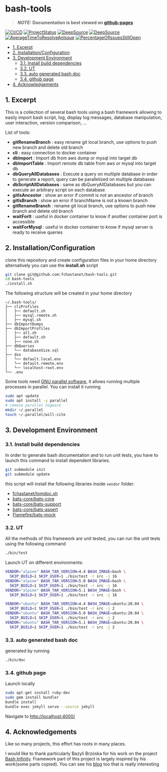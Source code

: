 # bash-tools

> **_NOTE:_** **Documentation is best viewed on
> [github-pages](https://fchastanet.github.io/bash-tools/)**

<!-- prettier-ignore-start -->
<!-- markdownlint-capture -->
<!-- markdownlint-disable -->

[![CI/CD](
  https://github.com/fchastanet/bash-tools/actions/workflows/lint-test.yml/badge.svg
)](
  https://github.com/fchastanet/bash-tools/actions?query=workflow%3A%22Lint+and+test%22+branch%3Amaster
)
[![ProjectStatus](
  http://opensource.box.com/badges/active.svg
)](
  http://opensource.box.com/badges
  'Project Status'
)
[![DeepSource](
  https://deepsource.io/gh/fchastanet/bash-tools.svg/?label=active+issues&show_trend=true
)](
  https://deepsource.io/gh/fchastanet/bash-tools/?ref=repository-badge
)
[![DeepSource](
  https://deepsource.io/gh/fchastanet/bash-tools.svg/?label=resolved+issues&show_trend=true
)](
  https://deepsource.io/gh/fchastanet/bash-tools/?ref=repository-badge
)
[![AverageTimeToResolveAnIssue](
  http://isitmaintained.com/badge/resolution/fchastanet/bash-tools.svg
)](
  http://isitmaintained.com/project/fchastanet/bash-tools
  'Average time to resolve an issue'
)
[![PercentageOfIssuesStillOpen](
  http://isitmaintained.com/badge/open/fchastanet/bash-tools.svg
)](
  http://isitmaintained.com/project/fchastanet/bash-tools
  'Percentage of issues still open'
)
<!-- markdownlint-restore -->
<!-- prettier-ignore-end -->

- [1. Excerpt](#1-excerpt)
- [2. Installation/Configuration](#2-installationconfiguration)
- [3. Development Environment](#3-development-environment)
  - [3.1. Install build dependencies](#31-install-build-dependencies)
  - [3.2. UT](#32-ut)
  - [3.3. auto generated bash doc](#33-auto-generated-bash-doc)
  - [3.4. github page](#34-github-page)
- [4. Acknowledgements](#4-acknowledgements)

## 1. Excerpt

This is a collection of several bash tools using a bash framework allowing to
easily import bash script, log, display log messages, database manipulation,
user interaction, version comparison, ...

List of tools:

- **gitRenameBranch** : easy rename git local branch, use options to push new
  branch and delete old branch
- **cli** : easy connection to docker container
- **dbImport** : Import db from aws dump or mysql into target db
- **dbImportTable** : Import remote db table from aws or mysql into target db
- **dbQueryAllDatabases** : Execute a query on multiple database in order to
  generate a report, query can be parallelized on multiple databases
- **dbScriptAllDatabases** : same as dbQueryAllDatabases but you can execute an
  arbitrary script on each database
- **gitIsAncestor** : show an error if commit is not an ancestor of branch
- **gitIsBranch** : show an error if branchName is not a known branch
- **gitRenameBranch** : rename git local branch, use options to push new branch
  and delete old branch
- **waitForIt** : useful in docker container to know if another container port
  is accessible
- **waitForMysql** : useful in docker container to know if mysql server is ready
  to receive queries

## 2. Installation/Configuration

clone this repository and create configuration files in your home directory
alternatively you can use the **install.sh** script

```bash
git clone git@github.com:fchastanet/bash-tools.git
cd bash-tools
./install.sh
```

The following structure will be created in your home directory

```text
~/.bash-tools/
├── cliProfiles
│   ├── default.sh
│   ├── mysql.remote.sh
│   ├── mysql.sh
├── dbImportDumps
├── dbImportProfiles
│   ├── all.sh
│   ├── default.sh
│   ├── none.sh
├── dbQueries
│   └── databaseSize.sql
├── dsn
│   └── default.local.env
│   └── default.remote.env
│   └── localhost-root.env
└── .env
```

Some tools need [GNU parallel software](https://www.gnu.org/software/parallel/),
it allows running multiple processes in parallel. You can install it running

```bash
sudo apt update
sudo apt install -y parallel
# remove parallel nagware
mkdir ~/.parallel
touch ~/.parallel/will-cite
```

## 3. Development Environment

### 3.1. Install build dependencies

In order to generate bash documentation and to run unit tests, you have to
launch this command to install dependent libraries.

```bash
git submodule init
git submodule update
```

this script will install the following libraries inside `vendor` folder:

- [fchastanet/tomdoc.sh](https://github.com/fchastanet/tomdoc.sh.git)
- [bats-core/bats-core](https://github.com/bats-core/bats-core.git)
- [bats-core/bats-support](https://github.com/bats-core/bats-support.git)
- [bats-core/bats-assert](https://github.com/bats-core/bats-assert.git)
- [Flamefire/bats-mock](https://github.com/Flamefire/bats-mock.git)

### 3.2. UT

All the methods of this framework are unit tested, you can run the unit tests
using the following command

```bash
./bin/test
```

Launch UT on different environments:

```bash
VENDOR="alpine" BASH_TAR_VERSION=4.4 BASH_IMAGE=bash \
  SKIP_BUILD=1 SKIP_USER=1 ./bin/test -r src -j 16
VENDOR="alpine" BASH_TAR_VERSION=5.0 BASH_IMAGE=bash \
  SKIP_BUILD=1 SKIP_USER=1 ./bin/test -r src -j 16
VENDOR="alpine" BASH_TAR_VERSION=5.1 BASH_IMAGE=bash \
  SKIP_BUILD=1 SKIP_USER=1 ./bin/test -r src -j 16

VENDOR="ubuntu" BASH_TAR_VERSION=4.4 BASH_IMAGE=ubuntu:20.04 \
  SKIP_BUILD=1 SKIP_USER=1 ./bin/test -r src -j 2
VENDOR="ubuntu" BASH_TAR_VERSION=5.0 BASH_IMAGE=ubuntu:20.04 \
  SKIP_BUILD=1 SKIP_USER=1 ./bin/test -r src -j 2
VENDOR="ubuntu" BASH_TAR_VERSION=5.1 BASH_IMAGE=ubuntu:20.04 \
  SKIP_BUILD=1 SKIP_USER=1 ./bin/test -r src -j 2
```

### 3.3. auto generated bash doc

generated by running

```bash
./bin/doc
```

### 3.4. github page

Launch locally

```bash
sudo apt-get install ruby-dev
sudo gem install bundler
bundle install
bundle exec jekyll serve --source jekyll
```

Navigate to <http://localhost:4000/>

## 4. Acknowledgements

Like so many projects, this effort has roots in many places.

I would like to thank particularly Bazyli Brzóska for his work on the project
[Bash Infinity](https://github.com/niieani/bash-oo-framework). Framework part of
this project is largely inspired by his work(some parts copied). You can see his
[blog](https://invent.life/project/bash-infinity-framework) too that is really
interesting
